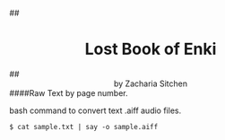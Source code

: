##<center><H1>Lost Book of Enki</H></center>
##<center>by Zacharia Sitchen</center>
####Raw Text by page number.
        
bash command to convert text .aiff audio files. 
    
    $ cat sample.txt | say -o sample.aiff



